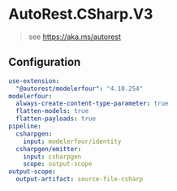 # AutoRest.CSharp.V3
> see https://aka.ms/autorest

## Configuration
```yaml
use-extension:
  "@autorest/modelerfour": "4.10.254"
modelerfour:
  always-create-content-type-parameter: true
  flatten-models: true
  flatten-payloads: true
pipeline:
  csharpgen:
    input: modelerfour/identity
  csharpgen/emitter:
    input: csharpgen
    scope: output-scope
output-scope:
  output-artifact: source-file-csharp
```

